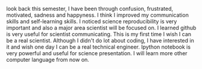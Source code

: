 look back this semester,  I have been through confusion, frustrated, motivated, sadness and happyness. 
I think I improved my communication skills and self-learning skills. I noticed science reproducibility is very important
and also a major area scientist will be focused on. I learned github is very useful for scientist communicating. This is 
my first time I wish I can be a real scientist. Although I didn't do lot about coding, I have interested in it and wish 
one day I can be a real technical engineer. Ipython notebook is very powerful and useful for science presentation. I will
learn more other computer language from now on.

